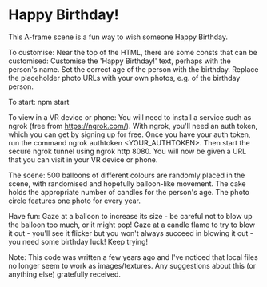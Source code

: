 # Happy Birthday! #

This A-frame scene is a fun way to wish someone Happy Birthday.

To customise:
Near the top of the HTML, there are some consts that can be customised:
Customise the 'Happy Birthday!' text, perhaps with the person's name.
Set the correct age of the person with the birthday.
Replace the placeholder photo URLs with your own photos, e.g. of the birthday person.

To start:
npm start

To view in a VR device or phone:
You will need to install a service such as ngrok (free from https://ngrok.com/).
With ngrok, you'll need an auth token, which you can get by signing up for free.
Once you have your auth token, run the command ngrok authtoken <YOUR_AUTHTOKEN>.
Then start the secure ngrok tunnel using ngrok http 8080.
You will now be given a URL that you can visit in your VR device or phone.

The scene:
500 balloons of different colours are randomly placed in the scene, with randomised and hopefully balloon-like movement.
The cake holds the appropriate number of candles for the person's age.
The photo circle features one photo for every year.

Have fun:
Gaze at a balloon to increase its size - be careful not to blow up the balloon too much, or it might pop!
Gaze at a candle flame to try to blow it out - you'll see it flicker but you won't always succeed in blowing it out - you need some birthday luck! Keep trying!

Note:
This code was written a few years ago and I've noticed that local files no longer seem to work as images/textures.
Any suggestions about this (or anything else) gratefully received.
